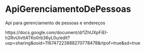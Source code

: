 # ApiGerenciamentoDePessoas
<h style=text-align:center>Api para gerenciamento de pessoas e endereços</h>
<p style=color:"red">https://docs.google.com/document/d/1ZhUXpFiEI-h2RvUIvttATKo0rb36yL0u/edit?usp=sharing&ouid=116747223888270778478&rtpof=true&sd=true</p>
